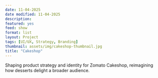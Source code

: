 ```yaml
---
date: 11-04-2025
date modified: 11-04-2025
description: 
featured: yes
feed: show
format: list
layout: Project
tags: [UI/UX, Strategy, Branding]
thumbnail: assets/img/cakeshop-thumbnail.jpg
title: "Cakeshop"
---
```


Shaping product strategy and identity for Zomato Cakeshop, reimagining how desserts delight a broader audience.